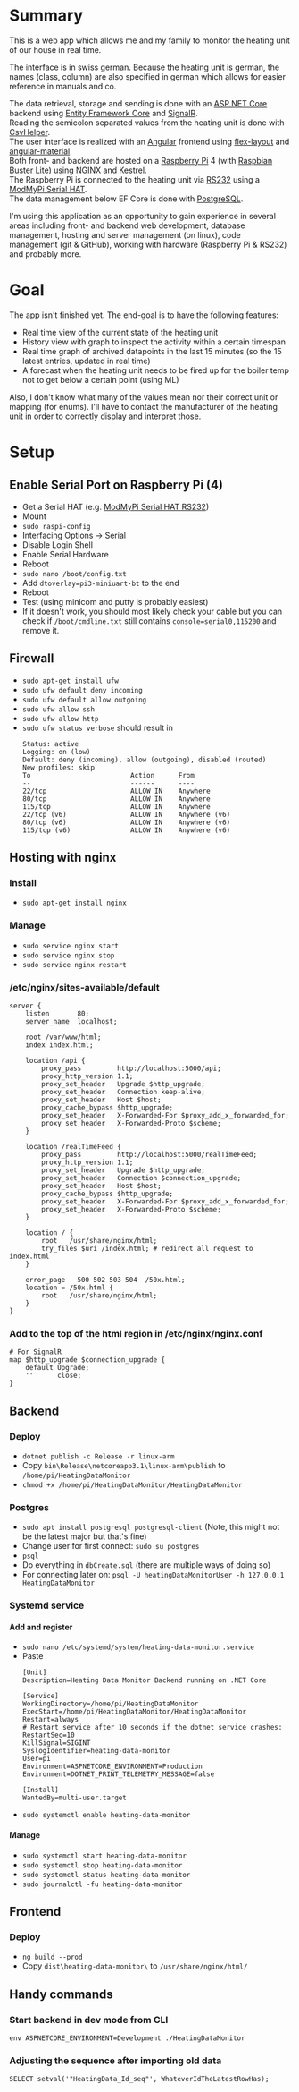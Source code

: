 # Summary
This is a web app which allows me and my family to monitor the heating unit of our house in real time.

The interface is in swiss german. Because the heating unit is german, the names (class, column) are also specified in german which allows for easier reference in manuals and co.

The data retrieval, storage and sending is done with an [ASP.NET Core](https://docs.microsoft.com/en-us/aspnet/core) backend using [Entity Framework Core](https://docs.microsoft.com/en-us/ef/core/) and [SignalR](https://docs.microsoft.com/en-us/aspnet/core/signalr/introduction).  
Reading the semicolon separated values from the heating unit is done with [CsvHelper](https://github.com/JoshClose/CsvHelper).  
The user interface is realized with an [Angular](https://angular.io/) frontend using [flex-layout](https://github.com/angular/flex-layout) and [angular-material](https://material.angular.io/).  
Both front- and backend are hosted on a [Raspberry Pi](https://www.raspberrypi.org/) 4 (with [Raspbian Buster Lite](https://www.raspberrypi.org/downloads/raspberry-pi-os/)) using [NGINX](https://www.nginx.com/) and [Kestrel](https://docs.microsoft.com/en-us/aspnet/core/fundamentals/servers/kestrel).  
The Raspberry Pi is connected to the heating unit via [RS232](https://en.wikipedia.org/wiki/RS-232) using a [ModMyPi Serial HAT](https://www.pi-shop.ch/modmypi-serial-hat-rs232).  
The data management below EF Core is done with [PostgreSQL](https://www.postgresql.org/).

I'm using this application as an opportunity to gain experience in several areas including front- and backend web development, database management, hosting and server management (on linux), code management (git & GitHub), working with hardware (Raspberry Pi & RS232) and probably more.

# Goal
The app isn't finished yet. The end-goal is to have the following features:

- Real time view of the current state of the heating unit
- History view with graph to inspect the activity within a certain timespan
- Real time graph of archived datapoints in the last 15 minutes (so the 15 latest entries, updated in real time)
- A forecast when the heating unit needs to be fired up for the boiler temp not to get below a certain point (using ML)

Also, I don't know what many of the values mean nor their correct unit or mapping (for enums). I'll have to contact the manufacturer of the heating unit in order to correctly display and interpret those.

# Setup
## Enable Serial Port on Raspberry Pi (4)
- Get a Serial HAT (e.g. [ModMyPi Serial HAT RS232](https://www.pi-shop.ch/modmypi-serial-hat-rs232))
- Mount
- `sudo raspi-config`
- Interfacing Options -> Serial
- Disable Login Shell
- Enable Serial Hardware
- Reboot
- `sudo nano /boot/config.txt`
- Add `dtoverlay=pi3-miniuart-bt` to the end
- Reboot
- Test (using minicom and putty is probably easiest)
- If it doesn't work, you should most likely check your cable but you can check if `/boot/cmdline.txt` still contains `console=serial0,115200` and remove it.

## Firewall
- `sudo apt-get install ufw`
- `sudo ufw default deny incoming`
- `sudo ufw default allow outgoing`
- `sudo ufw allow ssh`
- `sudo ufw allow http`
- `sudo ufw status verbose` should result in 
  ```
  Status: active
  Logging: on (low)
  Default: deny (incoming), allow (outgoing), disabled (routed)
  New profiles: skip  
  To                         Action      From
  --                         ------      ----
  22/tcp                     ALLOW IN    Anywhere
  80/tcp                     ALLOW IN    Anywhere
  115/tcp                    ALLOW IN    Anywhere
  22/tcp (v6)                ALLOW IN    Anywhere (v6)
  80/tcp (v6)                ALLOW IN    Anywhere (v6)
  115/tcp (v6)               ALLOW IN    Anywhere (v6)
  ```

## Hosting with nginx
### Install
- `sudo apt-get install nginx`

### Manage
- `sudo service nginx start`
- `sudo service nginx stop`
- `sudo service nginx restart`

### /etc/nginx/sites-available/default
```
server {
    listen       80;
    server_name  localhost;

    root /var/www/html;
    index index.html;

    location /api {
        proxy_pass         http://localhost:5000/api;
        proxy_http_version 1.1;
        proxy_set_header   Upgrade $http_upgrade;
        proxy_set_header   Connection keep-alive;
        proxy_set_header   Host $host;
        proxy_cache_bypass $http_upgrade;
        proxy_set_header   X-Forwarded-For $proxy_add_x_forwarded_for;
        proxy_set_header   X-Forwarded-Proto $scheme;
    }

    location /realTimeFeed {
        proxy_pass         http://localhost:5000/realTimeFeed;
        proxy_http_version 1.1;
        proxy_set_header   Upgrade $http_upgrade;
        proxy_set_header   Connection $connection_upgrade;
        proxy_set_header   Host $host;
        proxy_cache_bypass $http_upgrade;
        proxy_set_header   X-Forwarded-For $proxy_add_x_forwarded_for;
        proxy_set_header   X-Forwarded-Proto $scheme;
    }

    location / {
        root   /usr/share/nginx/html;
        try_files $uri /index.html; # redirect all request to index.html
    }

    error_page   500 502 503 504  /50x.html;
    location = /50x.html {
        root   /usr/share/nginx/html;
    }
}
```

### Add to the top of the html region in /etc/nginx/nginx.conf
```
# For SignalR
map $http_upgrade $connection_upgrade {
    default Upgrade;
    ''      close;
}
```

## Backend
### Deploy
- `dotnet publish -c Release -r linux-arm`
- Copy `bin\Release\netcoreapp3.1\linux-arm\publish` to `/home/pi/HeatingDataMonitor`
- `chmod +x /home/pi/HeatingDataMonitor/HeatingDataMonitor`

### Postgres
- `sudo apt install postgresql postgresql-client` (Note, this might not be the latest major but that's fine)
- Change user for first connect: `sudo su postgres`
- `psql`
- Do everything in `dbCreate.sql` (there are multiple ways of doing so)
- For connecting later on: `psql -U heatingDataMonitorUser -h 127.0.0.1 HeatingDataMonitor`

### Systemd service
#### Add and register
- `sudo nano /etc/systemd/system/heating-data-monitor.service`
- Paste 
  ```
  [Unit]
  Description=Heating Data Monitor Backend running on .NET Core

  [Service]
  WorkingDirectory=/home/pi/HeatingDataMonitor
  ExecStart=/home/pi/HeatingDataMonitor/HeatingDataMonitor
  Restart=always
  # Restart service after 10 seconds if the dotnet service crashes:
  RestartSec=10
  KillSignal=SIGINT
  SyslogIdentifier=heating-data-monitor
  User=pi
  Environment=ASPNETCORE_ENVIRONMENT=Production
  Environment=DOTNET_PRINT_TELEMETRY_MESSAGE=false

  [Install]
  WantedBy=multi-user.target
  ```
- `sudo systemctl enable heating-data-monitor`

#### Manage
- `sudo systemctl start heating-data-monitor`
- `sudo systemctl stop heating-data-monitor`
- `sudo systemctl status heating-data-monitor`
- `sudo journalctl -fu heating-data-monitor`

## Frontend
### Deploy
- `ng build --prod`
- Copy `dist\heating-data-monitor\` to `/usr/share/nginx/html/`

## Handy commands
### Start backend in dev mode from CLI
`env ASPNETCORE_ENVIRONMENT=Development ./HeatingDataMonitor`

### Adjusting the sequence after importing old data
`SELECT setval('"HeatingData_Id_seq"', WhateverIdTheLatestRowHas);`